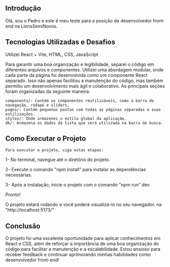 ## Introdução

Olá, sou o Pedro e este é meu teste para a posição de desenvolvedor front-end na LionsSemiNovos.

## Tecnologias Utilizadas e Desafios

Utilizei React + Vite, HTML, CSS, JavaScript

Para garantir uma boa organização e legibilidade, separei o código em diferentes arquivos e componentes. Utilizei uma abordagem modular, onde cada parte da página foi desenvolvida como um componente React separado. Isso não apenas facilitou a manutenção do código, mas também permitiu um desenvolvimento mais ágil e colaborativo. As principais seções foram organizadas da seguinte maneira:

    components/: Contém os componentes reutilizáveis, como a barra de navegação, rodapé e sliders.
    pages/: Contém pequenas pastas com todas as páginas separadas e suas estilizações.
    styles/: Onde armazenei o estilo global da aplicação.
    db/: Armazena os dados da lista que será utilizada na barra de busca.

## Como Executar o Projeto

    Para executar o projeto, siga estas etapas:

1- No terminal, navegue até o diretório do projeto.

2- Execute o comando "npm install" para instalar as dependências necessárias.

3- Após a instalação, inicie o projeto com o comando "npm run" dev.

Pronto!

O projeto estará rodando e você poderá visualizá-lo no seu navegador. na "http://localhost:5173/"

## Conclusão

O projeto foi uma excelente oportunidade para aplicar conhecimentos em React e CSS, além de reforçar a importância de uma boa organização do código para facilitar a manutenção e a escalabilidade. Estou ansioso para receber feedback e continuar aprimorando minhas habilidades como desenvolvedor front-end!
